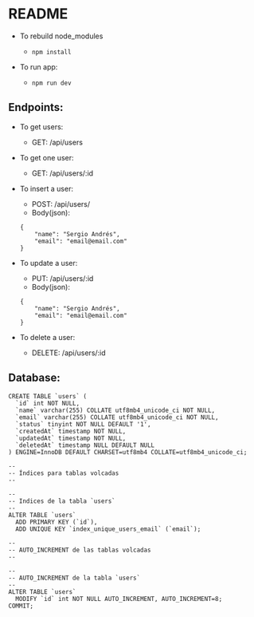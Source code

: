 # README
- To rebuild node_modules
    - `npm install`

- To run app:
    - `npm run dev`

## Endpoints:
- To get users:
    - GET: /api/users

- To get one user:
    - GET: /api/users/:id

- To insert a user:
    - POST: /api/users/
    - Body(json): 
    ~~~
    {
        "name": "Sergio Andrés",
        "email": "email@email.com" 
    }
    ~~~

- To update a user:
    - PUT: /api/users/:id
    - Body(json): 
    ~~~
    {
        "name": "Sergio Andrés",
        "email": "email@email.com" 
    }
    ~~~
- To delete a user:
    - DELETE: /api/users/:id

## Database:
~~~
CREATE TABLE `users` (
  `id` int NOT NULL,
  `name` varchar(255) COLLATE utf8mb4_unicode_ci NOT NULL,
  `email` varchar(255) COLLATE utf8mb4_unicode_ci NOT NULL,
  `status` tinyint NOT NULL DEFAULT '1',
  `createdAt` timestamp NOT NULL,
  `updatedAt` timestamp NOT NULL,
  `deletedAt` timestamp NULL DEFAULT NULL
) ENGINE=InnoDB DEFAULT CHARSET=utf8mb4 COLLATE=utf8mb4_unicode_ci;

--
-- Índices para tablas volcadas
--

--
-- Indices de la tabla `users`
--
ALTER TABLE `users`
  ADD PRIMARY KEY (`id`),
  ADD UNIQUE KEY `index_unique_users_email` (`email`);

--
-- AUTO_INCREMENT de las tablas volcadas
--

--
-- AUTO_INCREMENT de la tabla `users`
--
ALTER TABLE `users`
  MODIFY `id` int NOT NULL AUTO_INCREMENT, AUTO_INCREMENT=8;
COMMIT;
~~~
